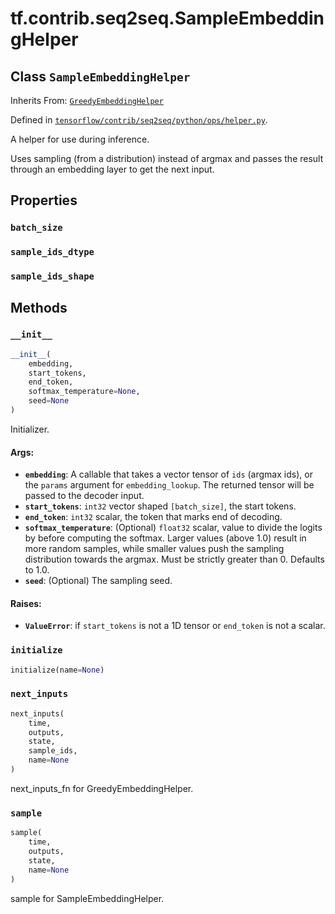 <div itemscope itemtype="http://developers.google.com/ReferenceObject">
<meta itemprop="name" content="tf.contrib.seq2seq.SampleEmbeddingHelper" />
<meta itemprop="property" content="batch_size"/>
<meta itemprop="property" content="sample_ids_dtype"/>
<meta itemprop="property" content="sample_ids_shape"/>
<meta itemprop="property" content="__init__"/>
<meta itemprop="property" content="initialize"/>
<meta itemprop="property" content="next_inputs"/>
<meta itemprop="property" content="sample"/>
</div>

# tf.contrib.seq2seq.SampleEmbeddingHelper

## Class `SampleEmbeddingHelper`

Inherits From: [`GreedyEmbeddingHelper`](../../../tf/contrib/seq2seq/GreedyEmbeddingHelper.md)



Defined in [`tensorflow/contrib/seq2seq/python/ops/helper.py`](https://www.tensorflow.org/code/tensorflow/contrib/seq2seq/python/ops/helper.py).

A helper for use during inference.

Uses sampling (from a distribution) instead of argmax and passes the
result through an embedding layer to get the next input.

## Properties

<h3 id="batch_size"><code>batch_size</code></h3>



<h3 id="sample_ids_dtype"><code>sample_ids_dtype</code></h3>



<h3 id="sample_ids_shape"><code>sample_ids_shape</code></h3>





## Methods

<h3 id="__init__"><code>__init__</code></h3>

``` python
__init__(
    embedding,
    start_tokens,
    end_token,
    softmax_temperature=None,
    seed=None
)
```

Initializer.

#### Args:

* <b>`embedding`</b>: A callable that takes a vector tensor of `ids` (argmax ids),
    or the `params` argument for `embedding_lookup`. The returned tensor
    will be passed to the decoder input.
* <b>`start_tokens`</b>: `int32` vector shaped `[batch_size]`, the start tokens.
* <b>`end_token`</b>: `int32` scalar, the token that marks end of decoding.
* <b>`softmax_temperature`</b>: (Optional) `float32` scalar, value to divide the
    logits by before computing the softmax. Larger values (above 1.0) result
    in more random samples, while smaller values push the sampling
    distribution towards the argmax. Must be strictly greater than 0.
    Defaults to 1.0.
* <b>`seed`</b>: (Optional) The sampling seed.


#### Raises:

* <b>`ValueError`</b>: if `start_tokens` is not a 1D tensor or `end_token` is not a
    scalar.

<h3 id="initialize"><code>initialize</code></h3>

``` python
initialize(name=None)
```



<h3 id="next_inputs"><code>next_inputs</code></h3>

``` python
next_inputs(
    time,
    outputs,
    state,
    sample_ids,
    name=None
)
```

next_inputs_fn for GreedyEmbeddingHelper.

<h3 id="sample"><code>sample</code></h3>

``` python
sample(
    time,
    outputs,
    state,
    name=None
)
```

sample for SampleEmbeddingHelper.




